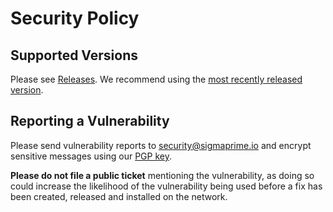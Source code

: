# Security Policy

## Supported Versions

Please see [Releases](https://github.com/anchor/releases/). We recommend using the [most recently released version](https://github.com/sigp/anchor/releases/latest).

## Reporting a Vulnerability

Please send vulnerability reports to security@sigmaprime.io and encrypt sensitive messages using our [PGP
key](https://keybase.io/sigp/pgp_keys.asc?fingerprint=15e66d941f697e28f49381f426416dc3f30674b0).

**Please do not file a public ticket** mentioning the vulnerability, as doing so could increase the likelihood of the vulnerability being used before a fix has been created, released and installed on the network.

